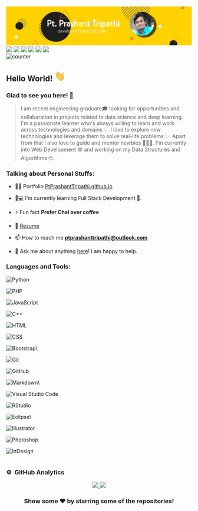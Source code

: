 ![banner](https://raw.githubusercontent.com/PtPrashantTripathi/PtPrashantTripathi/master/PicsArt_07-21-08.59.54.jpg)
[<img src="https://img.shields.io/badge/twitter-%231DA1F2.svg?&style=for-the-badge&logo=twitter&logoColor=white" />](https://twitter.com/ptprashant09) 
[<img src="https://img.shields.io/badge/linkedin-%230077B5.svg?&style=for-the-badge&logo=linkedin&logoColor=white" />](https://www.linkedin.com/in/ptprashanttripathi/) 
[<img src = "https://img.shields.io/badge/instagram-%23E4405F.svg?&style=for-the-badge&logo=instagram&logoColor=white">](https://www.instagram.com/ptprashanttripathi/) 
[<img src = "https://img.shields.io/badge/telegram-%233498DB.svg?&style=for-the-badge&logo=telegram&logoColor=white">](https://t.me/ptprashanttripathi/) 
[<img src = "https://img.shields.io/badge/facebook-%231877F2.svg?&style=for-the-badge&logo=facebook&logoColor=white">](https://www.facebook.com/ptprashanttripathi) 
[<img src="https://img.shields.io/badge/DEV.TO-%230A0A0A.svg?&style=for-the-badge&logo=dev-dot-to&logoColor=white" />](https://dev.to/ptprashanttripathi)  
![counter](https://komarev.com/ghpvc/?username=ptprashanttripathi&style=flat-square)

## Hello World! <img src="https://raw.githubusercontent.com/ptprashanttripathi/ptprashanttripathi/master/hi.gif" width="30px"></h2>
### Glad to see you here! 🤩 &nbsp; 

>I am recent engineering graduate🎓 looking for opportunities and collabaration in projects related to data science and deep learning. I'm a passionate learner who's always willing to learn and work across technologies and domains 💡. I love to explore new technologies and leverage them to solve real-life problems ✨. Apart from that I also love to guide and mentor newbies 👨🏻‍💻. I'm currently into Web Development 🕸️ and working on my Data Structures and Algorithms 🤓.
### Talking about Personal Stuffs:

- 👨‍💻 Portfolio  [PtPrashantTripathi.github.io](https://PtPrashantTripathi.github.io)

- 👨💻 I’m currently learning Full Stack Development 🚀.

- ⚡ Fun fact **Prefer Chai over coffee**

- 📝 [Resume](https://github.com/PtPrashantTripathi/ptprashanttripathi.github.io/blob/master/PtPrashantTripathi-CV.pdf)

- 📫 How to reach me **ptprashanttripathi@outlook.com**

- 💬 Ask me about anything [here](https://github.com/PtPrashantTripathi/PtPrashantTripathi/issues/1)! I am happy to help.

### Languages and Tools:

  

![Python](https://img.shields.io/badge/-Python-333333?style=flat&logo=python)&nbsp;

![PHP](https://img.shields.io/badge/-Php-333333?style=flat&logo=Php&logoColor=FFA518)&nbsp;

![JavaScript](https://img.shields.io/badge/-JavaScript-333333?style=flat&logo=javascript)&nbsp;

![C++](https://img.shields.io/badge/-C++-333333?style=flat&logo=C%2B%2B&logoColor=00599C)&nbsp;

![HTML](https://img.shields.io/badge/-HTML-333333?style=flat&logo=HTML5)&nbsp;

![CSS](https://img.shields.io/badge/-CSS-333333?style=flat&logo=CSS3&logoColor=1572B6)&nbsp;

![Bootstrap](https://img.shields.io/badge/-Bootstrap-333333?style=flat&logo=bootstrap&logoColor=563D7C)\

![Git](https://img.shields.io/badge/-Git-333333?style=flat&logo=git)&nbsp;

![GitHub](https://img.shields.io/badge/-GitHub-333333?style=flat&logo=github)&nbsp;

![Markdown](https://img.shields.io/badge/-Markdown-333333?style=flat&logo=markdown)\

![Visual Studio Code](https://img.shields.io/badge/-Visual%20Studio%20Code-333333?style=flat&logo=visual-studio-code&logoColor=007ACC)&nbsp;

![RStudio](https://img.shields.io/badge/-RStudio-333333?style=flat&logo=rstudio)&nbsp;

![Eclipse](https://img.shields.io/badge/-Eclipse-333333?style=flat&logo=eclipse-ide&logoColor=2C2255)\

![Illustrator](https://img.shields.io/badge/-Illustrator-333333?style=flat&logo=adobe-illustrator)&nbsp;

![Photoshop](https://img.shields.io/badge/-Photoshop-333333?style=flat&logo=adobe-photoshop)&nbsp;

![InDesign](https://img.shields.io/badge/-InDesign-333333?style=flat&logo=adobe-indesign)

#
### ⚙️ &nbsp;GitHub Analytics

<p align="center">
<a href="https://github.com/AVS1508">
  <img height="180em" src="https://github-readme-stats-eight-theta.vercel.app/api?username=AVS1508&show_icons=true&theme=vue-dark&include_all_commits=true&count_private=true" />
  <img height="180em" src="https://github-readme-stats-eight-theta.vercel.app/api/top-langs/?username=AVS1508&layout=compact&exclude_lang=java+r&theme=vue-dark" />
</a>
</p>



<div align="center">

### Show some ❤️ by starring some of the repositories!

</div>
